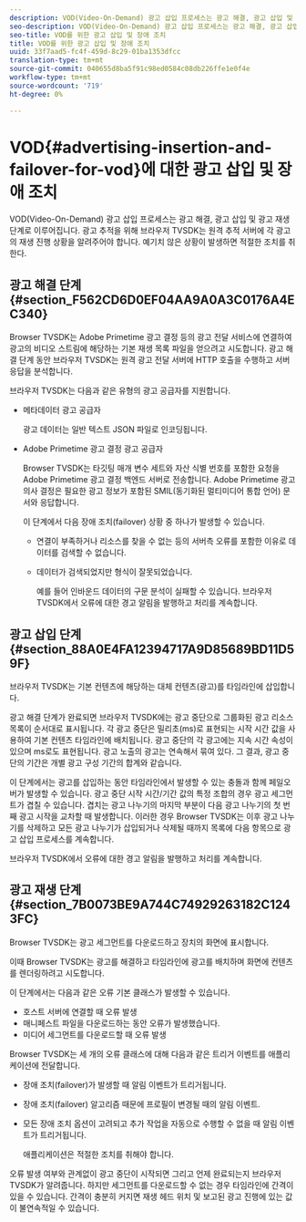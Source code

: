 ```yaml
---
description: VOD(Video-On-Demand) 광고 삽입 프로세스는 광고 해결, 광고 삽입 및 광고 재생 단계로 이루어집니다. 광고 추적을 위해 브라우저 TVSDK는 원격 추적 서버에 각 광고의 재생 진행 상황을 알려주어야 합니다. 예기치 않은 상황이 발생하면 적절한 조치를 취한다.
seo-description: VOD(Video-On-Demand) 광고 삽입 프로세스는 광고 해결, 광고 삽입 및 광고 재생 단계로 이루어집니다. 광고 추적을 위해 브라우저 TVSDK는 원격 추적 서버에 각 광고의 재생 진행 상황을 알려주어야 합니다. 예기치 않은 상황이 발생하면 적절한 조치를 취한다.
seo-title: VOD를 위한 광고 삽입 및 장애 조치
title: VOD를 위한 광고 삽입 및 장애 조치
uuid: 33f7aad5-fc4f-459d-8c29-01ba1353dfcc
translation-type: tm+mt
source-git-commit: 040655d8ba5f91c98ed0584c08db226ffe1e0f4e
workflow-type: tm+mt
source-wordcount: '719'
ht-degree: 0%

---
```



# VOD{#advertising-insertion-and-failover-for-vod}에 대한 광고 삽입 및 장애 조치

VOD(Video-On-Demand) 광고 삽입 프로세스는 광고 해결, 광고 삽입 및 광고 재생 단계로 이루어집니다. 광고 추적을 위해 브라우저 TVSDK는 원격 추적 서버에 각 광고의 재생 진행 상황을 알려주어야 합니다. 예기치 않은 상황이 발생하면 적절한 조치를 취한다.

## 광고 해결 단계 {#section_F562CD6D0EF04AA9A0A3C0176A4EC340}

Browser TVSDK는 Adobe Primetime 광고 결정 등의 광고 전달 서비스에 연결하여 광고의 비디오 스트림에 해당하는 기본 재생 목록 파일을 얻으려고 시도합니다. 광고 해결 단계 동안 브라우저 TVSDK는 원격 광고 전달 서버에 HTTP 호출을 수행하고 서버 응답을 분석합니다.

브라우저 TVSDK는 다음과 같은 유형의 광고 공급자를 지원합니다.

* 메타데이터 광고 공급자

   광고 데이터는 일반 텍스트 JSON 파일로 인코딩됩니다.
* Adobe Primetime 광고 결정 광고 공급자

   Browser TVSDK는 타깃팅 매개 변수 세트와 자산 식별 번호를 포함한 요청을 Adobe Primetime 광고 결정 백엔드 서버로 전송합니다. Adobe Primetime 광고 의사 결정은 필요한 광고 정보가 포함된 SMIL(동기화된 멀티미디어 통합 언어) 문서와 응답합니다.

   이 단계에서 다음 장애 조치(failover) 상황 중 하나가 발생할 수 있습니다.

   * 연결이 부족하거나 리소스를 찾을 수 없는 등의 서버측 오류를 포함한 이유로 데이터를 검색할 수 없습니다.
   * 데이터가 검색되었지만 형식이 잘못되었습니다.

      예를 들어 인바운드 데이터의 구문 분석이 실패할 수 있습니다.
   브라우저 TVSDK에서 오류에 대한 경고 알림을 발행하고 처리를 계속합니다.

## 광고 삽입 단계 {#section_88A0E4FA12394717A9D85689BD11D59F}

브라우저 TVSDK는 기본 컨텐츠에 해당하는 대체 컨텐츠(광고)를 타임라인에 삽입합니다.

광고 해결 단계가 완료되면 브라우저 TVSDK에는 광고 중단으로 그룹화된 광고 리소스 목록이 순서대로 표시됩니다. 각 광고 중단은 밀리초(ms)로 표현되는 시작 시간 값을 사용하여 기본 컨텐츠 타임라인에 배치됩니다. 광고 중단의 각 광고에는 지속 시간 속성이 있으며 ms로도 표현됩니다. 광고 노출의 광고는 연속해서 묶여 있다. 그 결과, 광고 중단의 기간은 개별 광고 구성 기간의 합계와 같습니다.

이 단계에서는 광고를 삽입하는 동안 타임라인에서 발생할 수 있는 충돌과 함께 페일오버가 발생할 수 있습니다. 광고 중단 시작 시간/기간 값의 특정 조합의 경우 광고 세그먼트가 겹칠 수 있습니다. 겹치는 광고 나누기의 마지막 부분이 다음 광고 나누기의 첫 번째 광고 시작을 교차할 때 발생합니다. 이러한 경우 Browser TVSDK는 이후 광고 나누기를 삭제하고 모든 광고 나누기가 삽입되거나 삭제될 때까지 목록에 다음 항목으로 광고 삽입 프로세스를 계속합니다.

브라우저 TVSDK에서 오류에 대한 경고 알림을 발행하고 처리를 계속합니다.

## 광고 재생 단계 {#section_7B0073BE9A744C74929263182C1243FC}

Browser TVSDK는 광고 세그먼트를 다운로드하고 장치의 화면에 표시합니다.

이때 Browser TVSDK는 광고를 해결하고 타임라인에 광고를 배치하며 화면에 컨텐츠를 렌더링하려고 시도합니다.

이 단계에서는 다음과 같은 오류 기본 클래스가 발생할 수 있습니다.

* 호스트 서버에 연결할 때 오류 발생
* 매니페스트 파일을 다운로드하는 동안 오류가 발생했습니다.
* 미디어 세그먼트를 다운로드할 때 오류 발생

Browser TVSDK는 세 개의 오류 클래스에 대해 다음과 같은 트리거 이벤트를 애플리케이션에 전달합니다.

* 장애 조치(failover)가 발생할 때 알림 이벤트가 트리거됩니다.
* 장애 조치(failover) 알고리즘 때문에 프로필이 변경될 때의 알림 이벤트.
* 모든 장애 조치 옵션이 고려되고 추가 작업을 자동으로 수행할 수 없을 때 알림 이벤트가 트리거됩니다.

   애플리케이션은 적절한 조치를 취해야 합니다.

오류 발생 여부와 관계없이 광고 중단이 시작되면 그리고 언제 완료되는지 브라우저 TVSDK가 알려줍니다. 하지만 세그먼트를 다운로드할 수 없는 경우 타임라인에 간격이 있을 수 있습니다. 간격이 충분히 커지면 재생 헤드 위치 및 보고된 광고 진행에 있는 값이 불연속적일 수 있습니다.
